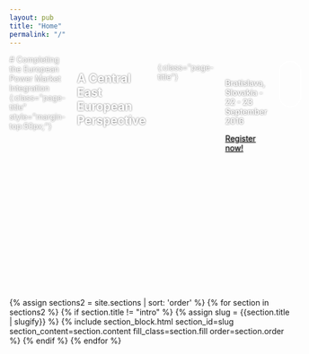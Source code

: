```yaml
---
layout: pub
title: "Home"
permalink: "/"
---
```


<link rel="stylesheet" href="https://maxcdn.bootstrapcdn.com/font-awesome/4.5.0/css/font-awesome.min.css">


<div class="bleed-section" style="background-size:cover;color:#fff;height:30em;background-image:url({{'/assets/img/header-1.jpg' | prepend:site.baseurl ;}});">

<a href="" id="first"></a>

<div class="medium-12 columns text-center" markdown="1" style="text-shadow: 0px 0px 3px rgba(0, 0, 0, 0.6);">
# Completing the European Power Market Integration
{:class="page-title" style="margin-top:50px;"}

## A Central East European Perspective
{:class="page-title"}

<div class="text-center" style="margin-top:2em;">
<p style="font-weight: 600;">Bratislava, Slovakia - 22 - 23 September 2016</p>
<a class="button large" href="{{'/register' | prepend: site.baseurl}}">Register now!</a>
</div>
<div class="text-center" style="margin-top:2em;">
<a href="#about" class="page-scroll button large btn-circle"><i class="fa fa-angle-down"></i></a>
</div>

</div>

</div>


{% assign sections2 = site.sections | sort: 'order' %}
{% for section in sections2 %}
{% if section.title != "intro" %}
{% assign slug = {{section.title | slugify}} %}
{% include section_block.html section_id=slug section_content=section.content fill_class=section.fill order=section.order %}
{% endif %}
{% endfor %}

<style type="text/css">
.page-title {font-weight: 900;}
.custom-nav {
    background: 0 0;
    -webkit-transition: background .5s ease-in-out,padding .5s ease-in-out;
    -moz-transition: background .5s ease-in-out,padding .5s ease-in-out;
    transition: background .5s ease-in-out,padding .5s ease-in-out;
}
.top-nav-collapse {
    padding:10px 2%;
    background-color:#0253A6;
    border-bottom: 10px solid #444;
    color: #FFF;
}
.btn-circle {
    width: 70px;
    height: 70px;
    margin-top: 15px;
    padding: 15px 18px;
    border: 2px solid #fff;
    border-radius: 35px;
    font-size: 40px !important;
    color: #fff;
    background: 0 0;
    -webkit-transition: background .3s ease-in-out;
    -moz-transition: background .3s ease-in-out;
    transition: background .3s ease-in-out;
}

.active {font-weight: 900;border-bottom:3px solid white;}
.global-header {border-bottom: none;}
</style>



<script type="text/javascript" src="{{'/assets/js/app.js' | prepend: site.baseurl}}"></script>
<script type="text/javascript">
$(window).scroll(function() {
    if (($(".sticky").offset().top - $("#first").offset().top) > 10) {
        $(".sticky").addClass("top-nav-collapse");
    } else {
        $(".sticky").removeClass("top-nav-collapse");
    }
});
    $(function() {
    $('a.page-scroll').bind('click', function(event) {
        var $anchor = $(this);
        $('html, body').stop().animate({
            scrollTop: $($anchor.attr('href')).offset().top
        }, 1500, 'easeInOutExpo');
        event.preventDefault();
    });
});
</script>

